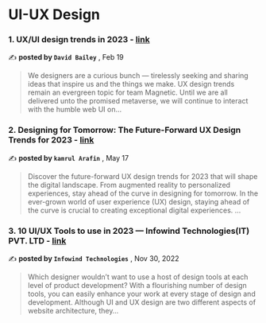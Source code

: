 
<h1>UI-UX Design</h1>
<h3>1. UX/UI design trends in 2023 - <a href=https://medium.com/magnetic/ux-ui-design-trends-in-2023-efdc94ea0fb7?source=tag_page---------0-85--------------------61a57a37_882d_46d7_8f3c_c57d0d18a7d5-------17>link</a></h3>

✍️ **posted by `David Bailey`** , <date>Feb 19</date>

<blockquote>We designers are a curious bunch — tirelessly seeking and sharing ideas that inspire us and the things we make. UX design trends remain an evergreen topic for team Magnetic. Until we are all delivered unto the promised metaverse, we will continue to interact with the humble web UI on…</blockquote>

<h3>2. Designing for Tomorrow: The Future-Forward UX Design Trends for 2023 - <a href=https://medium.com/@arafinkamrul/designing-for-tomorrow-the-future-forward-ux-design-trends-for-2023-d5d8776aff5d?source=tag_page---------1-85--------------------61a57a37_882d_46d7_8f3c_c57d0d18a7d5-------17>link</a></h3>

✍️ **posted by `kamrul Arafin`** , <date>May 17</date>

<blockquote>Discover the future-forward UX design trends for 2023 that will shape the digital landscape. From augmented reality to personalized experiences, stay ahead of the curve in designing for tomorrow. In the ever-grown world of user experience (UX) design, staying ahead of the curve is crucial to creating exceptional digital experiences. …</blockquote>

<h3>3. 10 UI/UX Tools to use in 2023 — Infowind Technologies(IT) PVT. LTD - <a href=https://medium.com/@Infowind/10-ui-ux-tools-to-use-in-2023-infowind-technologies-it-pvt-ltd-5bf41594e83?source=tag_page---------2-85--------------------61a57a37_882d_46d7_8f3c_c57d0d18a7d5-------17>link</a></h3>

✍️ **posted by `Infowind Technologies`** , <date>Nov 30, 2022</date>

<blockquote>Which designer wouldn’t want to use a host of design tools at each level of product development? With a flourishing number of design tools, you can easily enhance your work at every stage of design and development. Although UI and UX design are two different aspects of website architecture, they…</blockquote>

